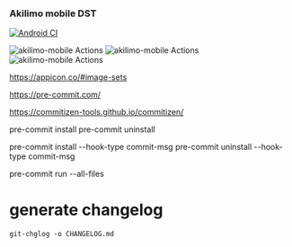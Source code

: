 ### Akilimo mobile DST

[![Android CI](https://github.com/masgeek/akilimo-mobile/actions/workflows/android.yml/badge.svg)](https://github.com/masgeek/akilimo-mobile/actions/workflows/android.yml)

![akilimo-mobile Actions](https://api.meercode.io/badge/masgeek/akilimo-mobile?type=ci-score&token=7QwvPQUxRPTOd8fotZBAjCPXzBoFqm2R&lastDay=14) ![akilimo-mobile Actions](https://api.meercode.io/badge/masgeek/akilimo-mobile?type=ci-count&token=7QwvPQUxRPTOd8fotZBAjCPXzBoFqm2R&lastDay=14) ![akilimo-mobile Actions](https://api.meercode.io/badge/masgeek/akilimo-mobile?type=ci-success-rate&token=7QwvPQUxRPTOd8fotZBAjCPXzBoFqm2R&lastDay=14)

https://appicon.co/#image-sets


https://pre-commit.com/

https://commitizen-tools.github.io/commitizen/

pre-commit install
pre-commit uninstall

pre-commit install --hook-type commit-msg
pre-commit uninstall --hook-type commit-msg

pre-commit run --all-files

# generate changelog

`git-chglog -o CHANGELOG.md`
